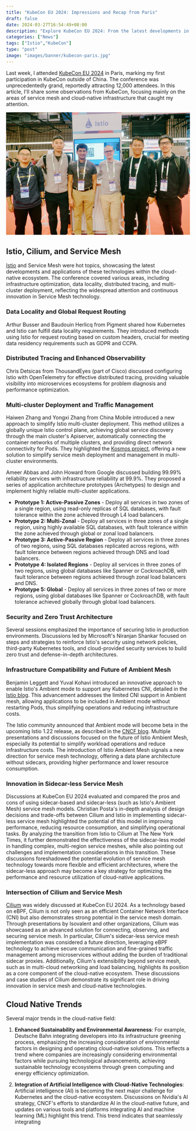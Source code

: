 ```yaml
---
title: "KubeCon EU 2024: Impressions and Recap from Paris"
draft: false
date: 2024-03-27T16:54:49+08:00
description: "Explore KubeCon EU 2024: From the latest developments in Istio and Cilium to an in-depth interpretation of cloud native trends such as AI convergence, the rise of Wasm, and enhanced observation."
categories: ["News"]
tags: ["Istio","KubeCon"]
type: "post"
image: "images/banner/kubecon-paris.jpg"
---
```


Last week, I attended [KubeCon EU 2024](https://events.linuxfoundation.org/kubecon-cloudnativecon-europe/) in Paris, marking my first participation in KubeCon outside of China. The conference was unprecedentedly grand, reportedly attracting 12,000 attendees. In this article, I'll share some observations from KubeCon, focusing mainly on the areas of service mesh and cloud-native infrastructure that caught my attention.

![Istio Contributors at the Istio booth during KubeCon EU](istio-day.jpg)

## Istio, Cilium, and Service Mesh

[Istio](https://istio.io) and Service Mesh were hot topics, showcasing the latest developments and applications of these technologies within the cloud-native ecosystem. The conference covered various areas, including infrastructure optimization, data locality, distributed tracing, and multi-cluster deployment, reflecting the widespread attention and continuous innovation in Service Mesh technology.

### Data Locality and Global Request Routing

Arthur Busser and Baudouin Herlicq from Pigment shared how Kubernetes and Istio can fulfill data locality requirements. They introduced methods using Istio for request routing based on custom headers, crucial for meeting data residency requirements such as GDPR and CCPA.

### Distributed Tracing and Enhanced Observability

Chris Detsicas from ThousandEyes (part of Cisco) discussed configuring Istio with OpenTelemetry for effective distributed tracing, providing valuable visibility into microservices ecosystems for problem diagnosis and performance optimization.

### Multi-cluster Deployment and Traffic Management

Haiwen Zhang and Yongxi Zhang from China Mobile introduced a new approach to simplify Istio multi-cluster deployment. This method utilizes a globally unique Istio control plane, achieving global service discovery through the main cluster's Apiserver, automatically connecting the container networks of multiple clusters, and providing direct network connectivity for Pods. They highlighted the [Kosmos project](https://github.com/kosmos-io/kosmos), offering a new solution to simplify service mesh deployment and management in multi-cluster environments.

Ameer Abbas and John Howard from Google discussed building 99.99% reliability services with infrastructure reliability at 99.9%. They proposed a series of application architecture prototypes (Archetypes) to design and implement highly reliable multi-cluster applications.

- **Prototype 1: Active-Passive Zones** - Deploy all services in two zones of a single region, using read-only replicas of SQL databases, with fault tolerance within the zone achieved through L4 load balancers.
- **Prototype 2: Multi-Zonal** - Deploy all services in three zones of a single region, using highly available SQL databases, with fault tolerance within the zone achieved through global or zonal load balancers.
- **Prototype 3: Active-Passive Region** - Deploy all services in three zones of two regions, using SQL databases replicated across regions, with fault tolerance between regions achieved through DNS and load balancers.
- **Prototype 4: Isolated Regions** - Deploy all services in three zones of two regions, using global databases like Spanner or CockroachDB, with fault tolerance between regions achieved through zonal load balancers and DNS.
- **Prototype 5: Global** - Deploy all services in three zones of two or more regions, using global databases like Spanner or CockroachDB, with fault tolerance achieved globally through global load balancers.

### Security and Zero Trust Architecture

Several sessions emphasized the importance of securing Istio in production environments. Discussions led by Microsoft's Niranjan Shankar focused on steps and strategies to reinforce Istio's security using network policies, third-party Kubernetes tools, and cloud-provided security services to build zero trust and defense-in-depth architectures.

### Infrastructure Compatibility and Future of Ambient Mesh

Benjamin Leggett and Yuval Kohavi introduced an innovative approach to enable Istio's Ambient mode to support any Kubernetes CNI, detailed in the [Istio blog](https://istio.io/latest/zh/blog/2024/inpod-traffic-redirection-ambient/). This advancement addresses the limited CNI support in Ambient mesh, allowing applications to be included in Ambient mode without restarting Pods, thus simplifying operations and reducing infrastructure costs.

The Istio community announced that Ambient mode will become beta in the upcoming Istio 1.22 release, as described in the [CNCF blog](https://www.cncf.io/blog/2024/03/19/istio-announces-the-beta-release-of-ambient-mode/). Multiple presentations and discussions focused on the future of Istio Ambient Mesh, especially its potential to simplify workload operations and reduce infrastructure costs. The introduction of Istio Ambient Mesh signals a new direction for service mesh technology, offering a data plane architecture without sidecars, providing higher performance and lower resource consumption.

### Innovation in Sidecar-less Service Mesh

Discussions at KubeCon EU 2024 evaluated and compared the pros and cons of using sidecar-based and sidecar-less (such as Istio's Ambient Mesh) service mesh models. Christian Posta's in-depth analysis of design decisions and trade-offs between Cilium and Istio in implementing sidecar-less service mesh highlighted the potential of this model in improving performance, reducing resource consumption, and simplifying operational tasks. By analyzing the transition from Istio to Cilium at The New York Times, it further demonstrated the effectiveness of the sidecar-less model in handling complex, multi-region service meshes, while also pointing out challenges and implementation considerations in this transition. These discussions foreshadowed the potential evolution of service mesh technology towards more flexible and efficient architectures, where the sidecar-less approach may become a key strategy for optimizing the performance and resource utilization of cloud-native applications.

### Intersection of Cilium and Service Mesh

[Cilium](https://cilium.io) was widely discussed at KubeCon EU 2024. As a technology based on eBPF, Cilium is not only seen as an efficient Container Network Interface (CNI) but also demonstrates strong potential in the service mesh domain. Through presentations by Isovalent and other organizations, Cilium was showcased as an advanced solution for connecting, observing, and securing service mesh. In particular, Cilium's sidecar-less service mesh implementation was considered a future direction, leveraging eBPF technology to achieve secure communication and fine-grained traffic management among microservices without adding the burden of traditional sidecar proxies. Additionally, Cilium's extensibility beyond service mesh, such as in multi-cloud networking and load balancing, highlights its position as a core component of the cloud-native ecosystem. These discussions and case studies of Cilium demonstrate its significant role in driving innovation in service mesh and cloud-native technologies.

## Cloud Native Trends

Several major trends in the cloud-native field:

1. **Enhanced Sustainability and Environmental Awareness**: For example, Deutsche Bahn integrating developers into its infrastructure greening process, emphasizing the increasing consideration of environmental factors in designing and operating cloud-native solutions. This reflects a trend where companies are increasingly considering environmental factors while pursuing technological advancements, achieving sustainable technology ecosystems through green computing and energy efficiency optimization.

2. **Integration of Artificial Intelligence with Cloud-Native Technologies**: Artificial intelligence (AI) is becoming the next major challenge for Kubernetes and the cloud-native ecosystem. Discussions on Nvidia's AI strategy, CNCF's efforts to standardize AI in the cloud-native future, and updates on various tools and platforms integrating AI and machine learning (ML) highlight this trend. This trend indicates that seamlessly integrating